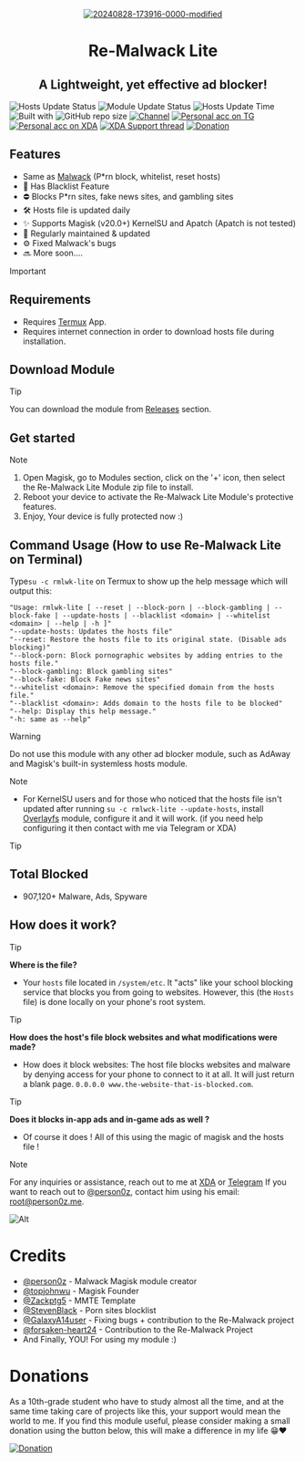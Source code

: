 <div align="center">
  
<a href="https://ibb.co/MRfcZnF"><img src="https://i.ibb.co/MRfcZnF/20240828-173916-0000-modified.png" alt="20240828-173916-0000-modified" border="0"></a>
</div>
<h1 align="center">Re-Malwack Lite</h1>
<h2 align="center">A Lightweight, yet effective ad blocker!</h2>

![Hosts Update Status](https://img.shields.io/badge/Hosts_update_status-Daily-green)
![Module Update Status](https://img.shields.io/badge/version-5.2.0-green)
![Hosts Update Time](https://img.shields.io/badge/Hosts_update_Time-≈19:30_UTC-green)
![Built with](https://img.shields.io/badge/Made_with-Love-red)
![GitHub repo size](https://img.shields.io/github/repo-size/ZG089/Re-Malwack)
[![Channel](https://img.shields.io/badge/Channel-ZGTechs-252850?color=blue&logo=telegram)](https://t.me/ZGTechs)
[![Personal acc on TG](https://img.shields.io/badge/Contact_Developer_via-Telegram-252850?color=blue&logo=telegram)](https://t.me/zgx_dev)
[![Personal acc on XDA](https://img.shields.io/badge/Contact_Developer_via-XDA-252850?color=orange&logo=xdadevelopers)](https://xdaforums.com/m/zg_dev.11432109/)
[![XDA Support thread](https://img.shields.io/badge/XDA_Support_thread-252850?color=gray&logo=xdadevelopers)](https://xdaforums.com/t/re-malwack-revival-of-malwack-module.4690049/)
[![Donation](https://img.shields.io/badge/Support%20Development-black?&logo=buymeacoffee&logoColor=black&logoSize=auto&color=%23FFDD00&cacheSeconds=2&link=https%3A%2F%2Fbuymeacoffee.com%2Fzg089&link=https%3A%2F%2Fbuymeacoffee.com%2Fzg089)](https://buymeacoffee.com/zg089)

## Features
- Same as [Malwack](https://github.com/Magisk-Modules-Alt-Repo/Malwack/#features) (P*rn block, whitelist, reset hosts)
- 🚫 Has Blacklist Feature
- ⛔ Blocks P*rn sites, fake news sites, and gambling sites
- 🛠️ Hosts file is updated daily
- ✨ Supports Magisk (v20.0+) KernelSU and Apatch (Apatch is not tested)
- 🔧 Regularly maintained & updated
- ⚙️ Fixed Malwack's bugs 
- 🔜 More soon....

> [!IMPORTANT]
> ## Requirements
> - Requires [Termux](https://f-droid.org/en/packages/com.termux/) App.
> - Requires internet connection in order to download hosts file during installation.

## Download Module
> [!TIP]
> You can download the module from [Releases](https://github.com/ZG089/Re-Malwack/releases/latest) section.

## Get started
> [!NOTE]
> 1. Open Magisk, go to Modules section, click on the '+' icon, then select the Re-Malwack Lite Module zip file to install.
> 2. Reboot your device to activate the Re-Malwack Lite Module's protective features.
> 3. Enjoy, Your device is fully protected now :)

## Command Usage (How to use Re-Malwack Lite on Terminal)

Type``su -c rmlwk-lite`` on Termux to show up the help message which will output this:

```
"Usage: rmlwk-lite [ --reset | --block-porn | --block-gambling | --block-fake | --update-hosts | --blacklist <domain> | --whitelist <domain> | --help | -h ]"
"--update-hosts: Updates the hosts file"
"--reset: Restore the hosts file to its original state. (Disable ads blocking)"
"--block-porn: Block pornographic websites by adding entries to the hosts file."
"--block-gambling: Block gambling sites"
"--block-fake: Block Fake news sites"
"--whitelist <domain>: Remove the specified domain from the hosts file."
"--blacklist <domain>: Adds domain to the hosts file to be blocked"
"--help: Display this help message."
"-h: same as --help"
```

> [!WARNING]
> Do not use this module with any other ad blocker module, such as AdAway and Magisk's built-in systemless hosts module.

> [!NOTE]
> - For KernelSU users and for those who noticed that the hosts file isn't updated after running ``su -c rmlwck-lite --update-hosts``, install [Overlayfs](https://github.com/HuskyDG/magic_overlayfs) module, configure it and it will work. (if you need help configuring it then contact with me via Telegram or XDA)

> [!TIP]
> ## Total Blocked
> - 907,120+ Malware, Ads, Spyware

## How does it work?
> [!TIP]
> **Where is the file?**
> - Your ``hosts`` file located in ``/system/etc``. It "acts" like your school blocking service that blocks you from going to websites. However, this (the ``Hosts`` file) is done locally on your phone's root system. 

> [!TIP]
> **How does the host's file block websites and what modifications were made?**
> - How does it block websites: The host file blocks websites and malware by denying access for your phone to connect to it at all. It will just return a blank page. ``0.0.0.0 www.the-website-that-is-blocked.com``.

> [!TIP]
> **Does it blocks in-app ads and in-game ads as well ?**
> - Of course it does ! All of this using the magic of magisk and the hosts file !

> [!NOTE]
> For any inquiries or assistance, reach out to me at [XDA](https://xdaforums.com/m/zg_dev.11432109/) or [Telegram](https://t.me/zgx_dev)
> If you want to reach out to [@person0z](https://github.com/Person0z), contact him using his email: root@person0z.me.


![Alt](https://repobeats.axiom.co/api/embed/68b1a4a787eada857f93b0f5667d4799d796346e.svg)

# Credits
- [@person0z](https://github.com/Person0z) - Malwack Magisk module creator
- [@topjohnwu](https://github.com/topjohnwu) - Magisk Founder
- [@Zackptg5](https://github.com/Zackptg5/MMT-Extended) - MMTE Template
- [@StevenBlack](https://github.com/StevenBlack/hosts) - Porn sites blocklist
- [@GalaxyA14user](https://github.com/GalaxyA14user) - Fixing bugs + contribution to the Re-Malwack project
- [@forsaken-heart24](https://github.com/forsaken-heart24) - Contribution to the Re-Malwack Project
- And Finally, YOU! For using my module :)

# Donations

As a 10th-grade student who have to study almost all the time, and at the same time taking care of projects like this, your support would mean the world to me. If you find this module useful, please consider making a small donation using the button below, this will make a difference in my life 😁❤️

[![Donation](https://img.shields.io/badge/BUY_ME_A_COFFEE-black?&logo=buymeacoffee&logoColor=black&style=for-the-badge&logoSize=50&color=%23FFDD00&cacheSeconds=2&link=https%3A%2F%2Fbuymeacoffee.com%2Fzg089&link=https%3A%2F%2Fbuymeacoffee.com%2Fzg089)](https://buymeacoffee.com/zg089)
